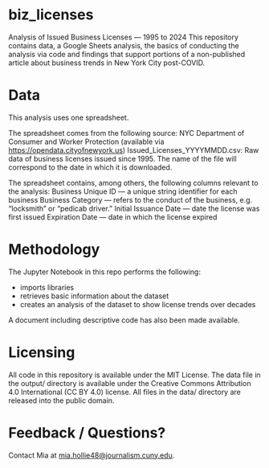 # biz_licenses

Analysis of Issued Business Licenses — 1995 to 2024
This repository contains data, a Google Sheets analysis, the basics of conducting the analysis via code and findings that support portions of a non-published article about business trends in New York City post-COVID. 

# Data
This analysis uses one spreadsheet.

The spreadsheet comes from the following source: NYC Department of Consumer and Worker Protection (available via https://opendata.cityofnewyork.us)
Issued_Licenses_YYYYMMDD.csv: Raw data of business licenses issued since 1995. The name of the file will correspond to the date in which it is downloaded.

The spreadsheet contains, among others, the following columns relevant to the analysis:
Business Unique ID — a unique string identifier for each business
Business Category — refers to the conduct of the business, e.g. “locksmith” or “pedicab driver.”
Initial Issuance Date — date the license was first issued
Expiration Date — date in which the license expired 

# Methodology
The Jupyter Notebook in this repo performs the following:
- imports libraries
- retrieves basic information about the dataset
- creates an analysis of the dataset to show license trends over decades

A document including descriptive code has also been made available.

# Licensing
All code in this repository is available under the MIT License. The data file in the output/ directory is available under the Creative Commons Attribution 4.0 International (CC BY 4.0) license. All files in the data/ directory are released into the public domain.

# Feedback / Questions?
Contact Mia at mia.hollie48@journalism.cuny.edu.
